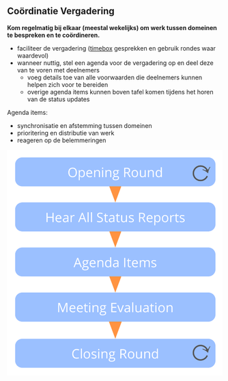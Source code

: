 ## Coördinatie Vergadering

<summary>
<strong>Kom regelmatig bij elkaar (meestal wekelijks) om werk tussen domeinen te bespreken en te coördineren.</strong>
</summary>

- faciliteer de vergadering ([timebox](glossary:timebox) gesprekken en gebruik rondes waar waardevol)
- wanneer nuttig, stel een agenda voor de vergadering op en deel deze van te voren met deelnemers 
    - voeg details toe van alle voorwaarden die deelnemers kunnen helpen zich voor te bereiden
    - overige agenda items kunnen boven tafel komen tijdens het horen van de status updates

Agenda items:

- synchronisatie en afstemming tussen domeinen
- prioritering en distributie van werk
- reageren op de belemmeringen

![Fases van een coördinatievergadering](img/meetings/coordination-meeting.png)